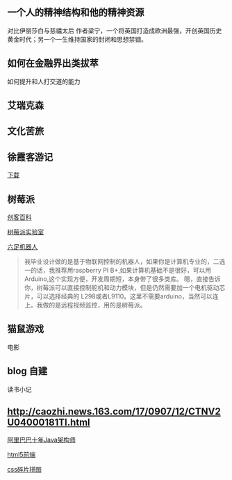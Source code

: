 ## 一个人的精神结构和他的精神资源
对比伊丽莎白与慈禧太后 作者梁宁，一个将英国打造成欧洲最强，开创英国历史黄金时代；另一个一生维持国家的封闭和思想禁锢。

## 如何在金融界出类拔萃
如何提升和人打交道的能力


## 艾瑞克森


## 文化苦旅

## 徐霞客游记

[下载](http://vdisk.weibo.com/s/ukvKvUaqspGVl)

## 树莓派

[创客百科](http://wiki.nxez.com/rpi:list-of-projects)

[树莓派实验室](http://shumeipai.nxez.com/what-raspi-used-for)

[六足机器人](http://shumeipai.nxez.com/2017/08/07/hexapod-walker-raspberry-pi.html#more-3363)

>我毕业设计做的是基于物联网控制的机器人，如果你是计算机专业的，二选一的话，我推荐用raspberry PI B+,如果计算机基础不是很好，可以用Arduino,这个实现方便，开发周期短，本身带了很多类库。
>嗯，直接告诉你，树莓派可以直接控制舵机和动力模块，但是仍然需要加一个电机驱动芯片，可以选择经典的 L298或者L9110。这里不需要arduino，当然可以连上。我做的是远程视频监控，用的是树莓派。

## 猫鼠游戏 
电影

## blog 自建
读书小记

## http://caozhi.news.163.com/17/0907/12/CTNV2U04000181TI.html

[阿里巴巴十年Java架构师](http://blog.csdn.net/t4i2b10X4c22nF6A/article/details/79062764)

[html5前端](http://blog.csdn.net/t4i2b10X4c22nF6A/article/details/79062764)

[css碎片拼图](http://www.webhek.com/misc-res/species-in-pieces/#)
